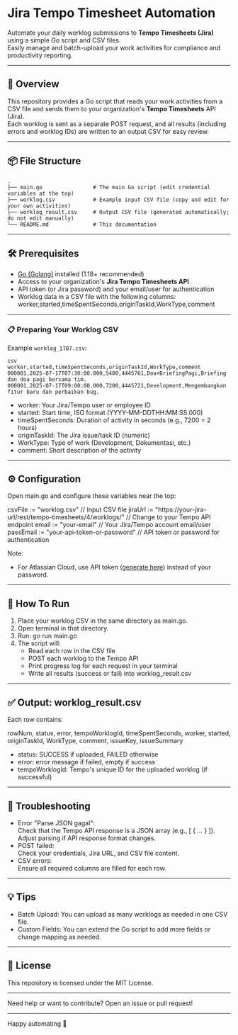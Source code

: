 # Jira Tempo Timesheet Automation

Automate your daily worklog submissions to **Tempo Timesheets (Jira)** using a simple Go script and CSV files.  
Easily manage and batch-upload your work activities for compliance and productivity reporting.

---

## 📖 Overview

This repository provides a Go script that reads your work activities from a CSV file and sends them to your organization's **Tempo Timesheets** API (Jira).  
Each worklog is sent as a separate POST request, and all results (including errors and worklog IDs) are written to an output CSV for easy review.

---

## 📦 File Structure
```
.
├── main.go                # The main Go script (edit credential variables at the top)
├── worklog.csv            # Example input CSV file (copy and edit for your own activities)
├── worklog_result.csv     # Output CSV file (generated automatically; do not edit manually)
└── README.md              # This documentation
```
---

## 🛠️ Prerequisites

- [Go (Golang)](https://golang.org/dl/) installed (1.18+ recommended)
- Access to your organization's **Jira Tempo Timesheets API**
- API token (or Jira password) and your email/user for authentication
- Worklog data in a CSV file with the following columns:
  worker,started,timeSpentSeconds,originTaskId,WorkType,comment

---

### 📋 Preparing Your Worklog CSV

Example `worklog_1707.csv`:

```
csv
worker,started,timeSpentSeconds,originTaskId,WorkType,comment
000001,2025-07-17T07:30:00.000,5400,4445761,Doa+BriefingPagi,Briefing dan doa pagi bersama tim.
000001,2025-07-17T09:00:00.000,7200,4445721,Development,Mengembangkan fitur baru dan perbaikan bug.
```

- worker: Your Jira/Tempo user or employee ID
- started: Start time, ISO format (YYYY-MM-DDTHH:MM:SS.000)
- timeSpentSeconds: Duration of activity in seconds (e.g., 7200 = 2 hours)
- originTaskId: The Jira issue/task ID (numeric)
- WorkType: Type of work (Development, Dokumentasi, etc.)
- comment: Short description of the activity

---

## ⚙️ Configuration

Open main.go and configure these variables near the top:

csvFile := "worklog.csv"                // Input CSV file
jiraUrl := "https://your-jira-url/rest/tempo-timesheets/4/worklogs/" // Change to your Tempo API endpoint
email := "your-email"                        // Your Jira/Tempo account email/user
passEmail := "your-api-token-or-password"    // API token or password for authentication

Note:  
- For Atlassian Cloud, use API token ([generate here](https://id.atlassian.com/manage-profile/security/api-tokens)) instead of your password.

---

## 🚀 How To Run

1. Place your worklog CSV in the same directory as main.go.
2. Open terminal in that directory.
3. Run:
   go run main.go
4. The script will:
    - Read each row in the CSV file
    - POST each worklog to the Tempo API
    - Print progress log for each request in your terminal
    - Write all results (success or fail) into worklog_result.csv

---

## ✅ Output: worklog_result.csv

Each row contains:

rowNum, status, error, tempoWorklogId, timeSpentSeconds, worker, started, originTaskId, WorkType, comment, issueKey, issueSummary

- status: SUCCESS if uploaded, FAILED otherwise
- error: error message if failed, empty if success
- tempoWorklogId: Tempo's unique ID for the uploaded worklog (if successful)

---

## 🐞 Troubleshooting

- Error "Parse JSON gagal":  
  Check that the Tempo API response is a JSON array (e.g., [ { ... } ]).  
  Adjust parsing if API response format changes.
- POST failed:  
  Check your credentials, Jira URL, and CSV file content.
- CSV errors:  
  Ensure all required columns are filled for each row.

---

## 💡 Tips

- Batch Upload: You can upload as many worklogs as needed in one CSV file.
- Custom Fields: You can extend the Go script to add more fields or change mapping as needed.

---

## 📜 License

This repository is licensed under the MIT License.

---

Need help or want to contribute? Open an issue or pull request!

---

Happy automating 🚀
